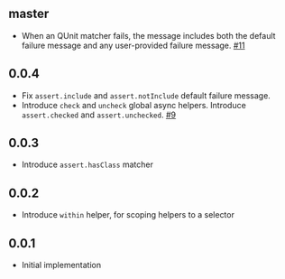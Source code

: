 master
------

* When an QUnit matcher fails, the message includes both the default
  failure message and any user-provided failure message. [#11]

[#11]: https://github.com/thoughtbot/ralphs-little-helpers/pull/11

0.0.4
-----

* Fix `assert.include` and `assert.notInclude` default failure message.
* Introduce `check` and `uncheck` global async helpers.
  Introduce `assert.checked` and `assert.unchecked`. [#9]

[#9]: https://github.com/thoughtbot/ralphs-little-helpers/pull/9

0.0.3
-----

* Introduce `assert.hasClass` matcher

0.0.2
-----

* Introduce `within` helper, for scoping helpers to a selector

0.0.1
-----

* Initial implementation
